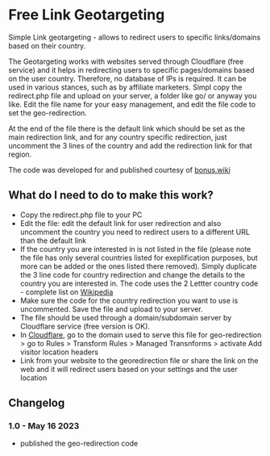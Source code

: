 # Free Link Geotargeting
Simple Link geotargeting - allows to redirect users to specific links/domains based on their country.

The Geotargeting works with websites served through Cloudflare (free service) and it helps in redirecting users to specific pages/domains based on the user country. Therefore, no database of IPs is required. It can be used in various stances, such as by affiliate marketers. Simpl copy the redirect.php file and upload on your server, a folder like go/ or anyway you like. Edit the file name for your easy management, and edit the file code to set the geo-redirection.

At the end of the file there is the default link which should be set as the main redirection link, and for any country specific redirection, just uncomment the 3 lines of the country and add the redirection link for that region.

The code was developed for and published courtesy of [bonus.wiki](https://bonus.wiki/)

## What do I need to do to make this work?
* Copy the redirect.php file to your PC
* Edit the file: edit the default link for user redirection and also uncomment the country you need to redirect users to a different URL than the default link
* If the country you are interested in is not listed in the file (please note the file has only several countries listed for exeplification purposes, but more can be added or the ones listed there removed). Simply duplicate the 3 line code for country redirection and change the details to the country you are interested in. The code uses the 2 Lettter country code - complete list on [Wikipedia](https://en.wikipedia.org/wiki/ISO_3166-2)
* Make sure the code for the country redirection you want to use is uncommented. Save the file and upload to your server.
* The file should be used through a domain/subdomain server by Cloudflare service (free version is OK).
* In [Cloudflare](https://cloudflare.com/), go to the domain used to serve this file for geo-redirection > go to Rules > Transform Rules > Managed Transnforms > activate Add visitor location headers
* Link from your website to the georedirection file or share the link on the web and it will redirect users based on your settings and the user location

## Changelog

### 1.0 - May 16 2023
* published the geo-redirection code
